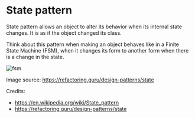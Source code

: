 # State pattern

State pattern allows an object to alter its behavior when its internal state changes. It is as if the object changed its class.

Think about this pattern when making an object behaves like in a Finite State Machine (FSM), when it changes its form to another form when there is a change in the state.

![fsm](https://refactoring.guru/images/patterns/diagrams/state/problem1.png)

Image source: https://refactoring.guru/design-patterns/state



Credits:

- https://en.wikipedia.org/wiki/State_pattern
- https://refactoring.guru/design-patterns/state
